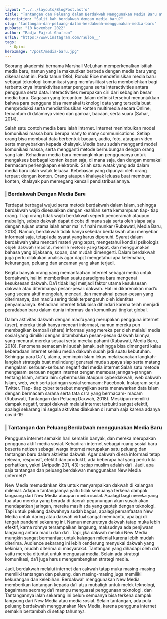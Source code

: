 ```yaml
---
layout: "../../layouts/BlogPost.astro"
title: "Tantangan dan Peluang dalam Berdakwah Menggunakan Media Baru atau Media Sosial"
description: "Sulit kah berdakwah dengan media baru?"
slug: "tantangan-dan-peluang-dalam-berdakwah-menggunakan-media-baru"
pubDate: "10 November 2022"
author: "Radja Fajrul Ghufron"
urlIG: "https://www.instagram.com/raulon__"
tags:
  - Opini
heroImage: "/post/media-baru.jpg"
---
```


Seorang akademisi bernama Marshall McLuhan memperkenalkan isitlah media baru, namun yang ia maksudkan berbeda dengan media baru yang dikenal saat ini. Pada tahun 1984, Ronald Rice mendefinisikan media baru sebagai teknologi komunikasi yang memfasilitasi serta membolehkan bagi terbentuknya Interaktivitas antar pengguna serta Interactivities antara pengguna serta data. Interactivities merupakan ciri dari sebagian besar media baru. Gagasan yang tercantum dalam definisi tersebut menunjukkan bahwa para pengguna bisa memakai teknologi data yang tersedia buat memproduksi serta mendistribusikan konten multimedia secara Online, tercantum di dalamnya video dan gambar, bacaan, serta suara (Sahar, 2014).

Salah satu contoh media baru ialah internet. Internet menimbulkan model komunikasi massa baru berupa many to many communications. Setiap orang bisa membuat data berbentuk bacaan, audio, foto, ataupun video serta menyebarkan kepada khalayak. Media baru sudah mengganti model komunikasi massa, serta mengganti metode berhubungan dengan orang yang lain. Kehadiran media baru memungkinkan penggunanya untuk mengakses berbagai konten kapan saja, di mana saja, dan dengan memakai bermacam perlengkapan elektronik. Salah satu watak yang ada dalam media baru ialah watak leluasa. Kebebasan yang dipunyai oleh orang terpaut dengan konten. Orang ataupun khalayak leluasa buat membuat konten, khalayak pun memegang kendali pendistribusiannya.

### | Berdakwah Dengan Media Baru

Terdapat berbagai wujud serta metode berdakwah dalam Islam, sehingga berdakwah wajib disesuaikan dengan keahlian serta kemampuan tiap- tiap orang. Tiap orang tidak wajib berdakwah seperti penceramah ataupun mubaligh, sebab dakwah dapat dicoba di mana saja serta oleh siapa saja dengan tujuan utama ialah amar ma’ ruf nahi munkar (Rubawati, Media Baru, 2018). Namun, berdakwah tidak hanya sekedar berdakwah atau menyebar informasi saja, tetapi ada syarat yang harus dipenuhi. Syarat dalam berdakwah yaitu mencari materi yang tepat, mengetahui kondisi psikologis objek dakwah (mad’u), memilih metode yang tepat, dan menggunakan bahasa yang bijaksana, sopan, dan mudah dimengerti. Dalam berdakwah juga perlu dilakukan analisis agar dapat mengetahui apa kelemahan, kekurangan, peluang dan ancaman yang akan terjadi.

Begitu banyak orang yang memanfaatkan internet sebagai media untuk berdakwah, hal ini memberikan suatu paradigma baru mengenai kesuksesan dakwah. Da’i tidak lagi menjadi faktor utama kesuksesan dakwah atau diterimanya pesan-pesan dakwah. Hal ini dikarenakan mad’u yang secara aktif mengolah, mencari, dan memaknai pesan-pesan yang diterimanya, dan mad’u sering tidak terpengaruh oleh identitas penyampainya. Kehadiran internet tidak bisa dihindari karena telah menjadi peradaban baru dalam dunia informasi dan komunikasi tingkat global.

Dalam aktivitas dakwah dengan mad’u yang merupakan pengguna internet (user), mereka tidak hanya mencari informasi, namun mereka pun membagikan kembali (share) informasi yang mereka per oleh melalui media sosial yang dimiliki dengan ditambahkan pesan-pesan dakwah lainnya, yang menurut mereka sesuai serta mereka pahami (Rubawati, Media Baru, 2018). Fenomena semacam ini sudah jamak, sehingga bisa dimengerti kalau keberadaan internet selaku media dakwah sudah jadi suatu kebutuhan. Sehingga para Da’ i, ulama, pemimpin Islam lekas melaksanakan langkah-langkah strategis buat melindungi generasi muda supaya siap serta matang mengalami serbuan-serbuan negatif dari media internet
Salah satu metode mengalami serbuan negatif internet dengan membuat jaringan-jaringan tentang Islam, antara lain: cybermuslim ataupun cyberdakwah, web dakwah Islam, web, web serta jaringan sosial semacam: Facebook, Instagram serta Twitter. Tiap- tiap cyber tersebut menyajikan serta menawarkan data Islam dengan bermacam sarana serta tata cara yang bermacam- macam (Rubawati, Tantangan dan Peluang Dakwah, 2018). Meskipun memiliki dampak negatif, tetapi dakwah melalui internet terbukti sangat efektif, apalagi sekarang ini segala aktivitas dilakukan di rumah saja karena adanya covid-19

### | Tantangan dan Peluang Berdakwah menggunakan Media Baru

Pengguna internet semakin hari semakin banyak, dan mereka merupakan pengguna aktif media sosial. Kehadiran internet sebagai ruang sosial baru beserta netizen sebagai warga internet merupakan satu peluang dan tantangan baru dalam aktivitas dakwah. Agar dakwah di era informasi tetap relevan, responsif, efektif dan produktif, ada beberapa hal yang perlu kita perhatikan, yakni (Aripudin 201, 43): setiap muslim adalah da’i. Jadi, apa saja tantangan dan peluang berdakwah menggunakan New Media (internet)?

New Media memudahkan kita untuk menyampaikan dakwah di kalangan milenial. Adapun tantangannya yaitu tidak semuanya terkena dampak langsung dari New Media ataupun media sosial. Apalagi bagi mereka yang tua atau mereka yang berada di daerah pegunungan akan susah akan mendapatkan jaringan, mereka masih ada yang gaptek dengan teknologi. Tapi untuk peluang dakwahnya sudah bagus, apalagi pemanfaatan New Media untuk daring atau dakwah virtual sangat membantu, apalagi di tengah pandemi sekarang ini. Namun menurutnya dakwah tatap muka lebih efektif, karna rohnya tersampaikan langsung, maksudnya ada penjiwaan langsung antara mad’u dan da’i. Tapi, jika dakwah melalui New Media mungkin sangat bermanfaat untuk kalangan milenial karena lebih mudah diterima. Audience sekarang ini lebih cenderung menyukai dakwah yang kekinian, mudah diterima di masyarakat. Tantangan yang dihadapi oleh da’i yaitu mereka dituntut untuk menguasai media. Selain ada strategi komunikasi, da’i juga harus mengembangkan strategi media.

Jadi, berdakwah melalui internet dan dakwah tatap muka masing-masing memiliki tantangan dan peluang, dan masing-masing juga memiliki kekurangan dan kelebihan. Berdakwah menggunakan New Media memberikan tantangan kepada da’i atau mubaligh untuk melek teknologi, bagaimana seorang da’i mampu menguasai penggunaan teknologi. dan Tantangannya ialah sekarang ini belum semuanya bisa terkena dampak langsung dari New Media atau media sosial. Selain tantangan, ada pula peluang berdakwah menggunakan New Media, karena pengguna internet semakin bertambah di setiap tahunnya.

